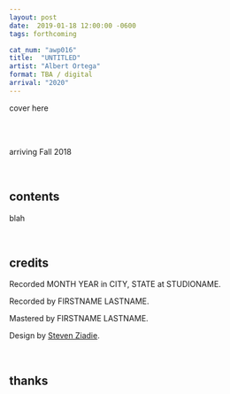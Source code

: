 ```yaml
---
layout: post
date:  2019-01-18 12:00:00 -0600
tags: forthcoming

cat_num: "awp016"
title:  "UNTITLED"
artist: "Albert Ortega"
format: TBA / digital
arrival: "2020"
---
```


cover here

<br/>

<br/>arriving Fall 2018

<br/>

## contents

blah

<br/>

## credits

Recorded MONTH YEAR in CITY, STATE at STUDIONAME.

Recorded by FIRSTNAME LASTNAME.

Mastered by FIRSTNAME LASTNAME.

Design by [Steven Ziadie](http://s-ziadie.com/).

<br/>

## thanks
